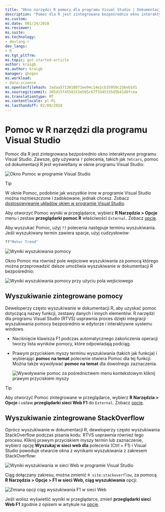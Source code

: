 ```yaml
---
title: "Okno narzędzi R pomocy dla programu Visual Studio | Dokumentacja firmy Microsoft"
description: "Pomoc dla R jest zintegrowana bezpośrednio okno interaktywne programu Visual Studio za pośrednictwem? Polecenie."
ms.custom: 
ms.date: 001/24/2018
ms.reviewer: 
ms.suite: 
ms.technology:
- devlang-r
dev_langs:
- R
ms.tgt_pltfrm: 
ms.topic: get-started-article
author: kraigb
ms.author: kraigb
manager: ghogen
ms.workload:
- data-science
ms.openlocfilehash: 2adaa5713018071ee94c14e2cb35959c256eb1d1
ms.sourcegitcommit: 205d15f4558315e585c67f33d5335d5b41d0fcea
ms.translationtype: MT
ms.contentlocale: pl-PL
ms.lasthandoff: 02/09/2018
---
```

# <a name="help-in-r-tools-for-visual-studio"></a>Pomoc w R narzędzi dla programu Visual Studio

Pomoc dla R jest zintegrowana bezpośrednio okno interaktywne programu Visual Studio. Zawsze, gdy używana `?` polecenia, takich jak `?mtcars`, pomoc od dokumentacji R jest wyświetlany w oknie programu Visual Studio:

![Okno Pomoc w programie Visual Studio](media/help-window.png)

> [!Tip]
> W oknie Pomoc, podobnie jak wszystkie inne w programie Visual Studio można rozmieszczone i zadokowane, jednak chcesz. Zobacz [dostosowywanie układów okien w programie Visual Studio](../ide/customizing-window-layouts-in-visual-studio.md).
>
> Aby otworzyć Pomoc wyniki w przeglądarce, wybierz **R Narzędzia > Opcje** menu i zestaw **przeglądarki pomoc R** właściwości `External`. Zobacz [opcje](options-for-r-tools-in-visual-studio.md).

Aby wyszukać Pomoc, użyj `??` polecenia następuje terminu wyszukiwania. Jeśli wyszukiwany termin zawiera spacje, użyj cudzysłowów:

```R
??"Motor Trend"
```

![Wyniki wyszukiwania pomocy](media/help-search1.png)

Okno Pomoc ma również pole wejściowe wyszukiwania za pomocą którego można przeprowadzić dalsze umożliwia wyszukiwanie w dokumentacji R bezpośrednio:

![Wyniki wyszukiwania pomocy przy użyciu pola wejściowego](media/help-search2.png)

## <a name="integrated-help-lookup"></a>Wyszukiwanie zintegrowane pomocy

Deweloperzy często wyszukiwanie w dokumentacji R, aby uzyskać pomoc dotyczącą nazwy funkcji, zestawy danych i innych elementów. R narzędzi dla programu Visual Studio (RTVS) usprawnia proces dzięki integracji wyszukiwania pomocy bezpośrednio w edytorze i interaktywne systemu windows.

- Naciśnięcie klawisza F1 podczas automatycznego zakończenia operacji tworzy lista wyników pomocy, które odpowiadają podciąg.
- Prawym przyciskiem myszy terminu wyszukiwania (takich jak funkcja) i wybierając **pomoc na temat** polecenie otwiera Pomoc dla tej funkcji. Można także wywoływać **pomoc na temat** dla dowolnego zaznaczenia.

    ![Wywoływanie pomoc za pośrednictwem menu kontekstowym kliknij prawym przyciskiem myszy](media/help-right-click.png)

> [!Tip]
> Aby otworzyć Pomoc zintegrowane w przeglądarce, wybierz **R Narzędzia > Opcje** i ustaw **przeglądarki sieci Web F1** do `External`. Zobacz [opcje](options-for-r-tools-in-visual-studio.md).

## <a name="integrated-stackoverflow-search"></a>Wyszukiwanie zintegrowane StackOverflow

Oprócz wyszukiwanie w dokumentacji R, deweloperzy często wyszukiwania StackOverflow podczas pisania kodu. RTVS usprawnia również tego procesu. Kliknij prawym przyciskiem myszy termin lub zaznaczenie, wybierz opcję **Wyszukaj w sieci web dla** polecenia (Ctrl + F1) i Visual Studio powoduje otwarcie okna z wynikami wyszukiwania z zakresem StackOverflow:

![Wyniki wyszukiwania w sieci Web w programie Visual Studio](media/help-web-search-results.png)

Ciąg dołączany zakresu, można zmienić `R site:stackoverflow`, za pomocą **R Narzędzia > Opcje > F1 w sieci Web, ciąg wyszukiwania** opcji:

![Zmiana opcji ciąg wyszukiwania F1 w sieci Web](media/options-dialog.png)

Jeśli wolisz wyświetlić wyniki w przeglądarce, zmień **przeglądarki sieci Web F1** zgodnie z opisem w artykule na [opcje](options-for-r-tools-in-visual-studio.md).